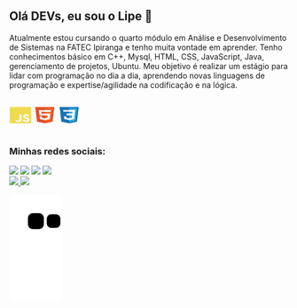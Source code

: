 ## Olá DEVs, eu sou o Lipe :star_struck:

Atualmente estou cursando o quarto módulo em Análise e Desenvolvimento de Sistemas na FATEC Ipiranga e tenho muita vontade em aprender. Tenho conhecimentos básico em C++, Mysql, HTML, CSS, JavaScript, Java, gerenciamento de projetos, Ubuntu. Meu objetivo é realizar um estágio para lidar com programação no dia a dia, aprendendo novas linguagens de programação e expertise/agilidade na codificação e na lógica. 

<div style="display: inline_block"><br>
  <img align="center" alt="Js" height="30" width="40" src="https://raw.githubusercontent.com/devicons/devicon/master/icons/javascript/javascript-plain.svg">
  <img align="center" alt="HTML" height="30" width="40" src="https://raw.githubusercontent.com/devicons/devicon/master/icons/html5/html5-original.svg">
  <img align="center" alt="CSS" height="30" width="40" src="https://raw.githubusercontent.com/devicons/devicon/master/icons/css3/css3-original.svg">
</div>
 
 <br>
 
  ### Minhas redes sociais: 
 
<div> 
  <a href="https://www.instagram.com/phillipe_zampini/" target="_blank"><img src="https://img.shields.io/badge/-Instagram-%23E4405F?style=for-the-badge&logo=instagram&logoColor=white" target="_blank"></a>
 <a href="https://discord.com/channels/Lipe07#3228" target="_blank"><img src="https://img.shields.io/badge/Discord-7289DA?style=for-the-badge&logo=discord&logoColor=white" target="_blank"></a> 
  <a href="https://www.youtube.com/channel/UC4BPT1luhmGYzYubTW8Zjgg" target="_blank"><img src="https://img.shields.io/badge/YouTube-FF0000?style=for-the-badge&logo=youtube&logoColor=white" target="_blank"></a>
 <a href="https://www.linkedin.com/in/phillipe-zampini-siqueira-caldeira/?original_referer=https%3A%2F%2Fwww%2Elinkedin%2Ecom%2F&originalSubdomain=br" target="_blank"><img src="https://img.shields.io/badge/-LinkedIn-%230077B5?style=for-the-badge&logo=linkedin&logoColor=white" target="_blank"></a>
 
</div>

<div>
   <a href="https://github.com/Lipe078">
   <img height="180em" src="https://github-readme-stats.vercel.app/api?username=Lipe078&show_icons=true&theme=dracula&include_all_commits=true&count_private=true"/>
   <img height="180em" src="https://github-readme-stats.vercel.app/api/top-langs/?username=Lipe078&layout=compact&langs_count=6&theme=dracula"/>

</div> 
 
 
 
  ![Snake animation](https://github.com/Lipe078/Lipe078/blob/output/github-contribution-grid-snake.svg)

</div>
